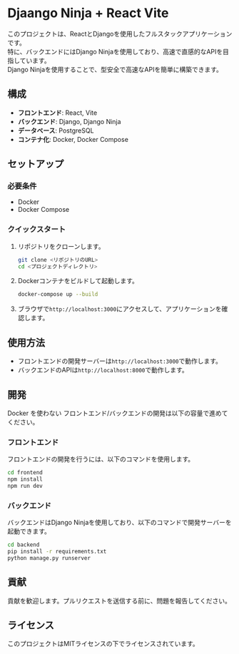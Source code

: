 # Djaango Ninja + React Vite

このプロジェクトは、ReactとDjangoを使用したフルスタックアプリケーションです。  
特に、バックエンドにはDjango Ninjaを使用しており、高速で直感的なAPIを目指しています。  
Django Ninjaを使用することで、型安全で高速なAPIを簡単に構築できます。


## 構成

- **フロントエンド**: React, Vite
- **バックエンド**: Django, Django Ninja
- **データベース**: PostgreSQL
- **コンテナ化**: Docker, Docker Compose

## セットアップ

### 必要条件

- Docker
- Docker Compose

### クイックスタート

1. リポジトリをクローンします。
   ```bash
   git clone <リポジトリのURL>
   cd <プロジェクトディレクトリ>
   ```

2. Dockerコンテナをビルドして起動します。
   ```bash
   docker-compose up --build
   ```

3. ブラウザで`http://localhost:3000`にアクセスして、アプリケーションを確認します。

## 使用方法

- フロントエンドの開発サーバーは`http://localhost:3000`で動作します。
- バックエンドのAPIは`http://localhost:8000`で動作します。

## 開発

Docker を使わない フロントエンド/バックエンドの開発は以下の容量で進めてください。

### フロントエンド

フロントエンドの開発を行うには、以下のコマンドを使用します。

```bash
cd frontend
npm install
npm run dev
```

### バックエンド

バックエンドはDjango Ninjaを使用しており、以下のコマンドで開発サーバーを起動できます。

```bash
cd backend
pip install -r requirements.txt
python manage.py runserver
```

## 貢献

貢献を歓迎します。プルリクエストを送信する前に、問題を報告してください。

## ライセンス

このプロジェクトはMITライセンスの下でライセンスされています。 